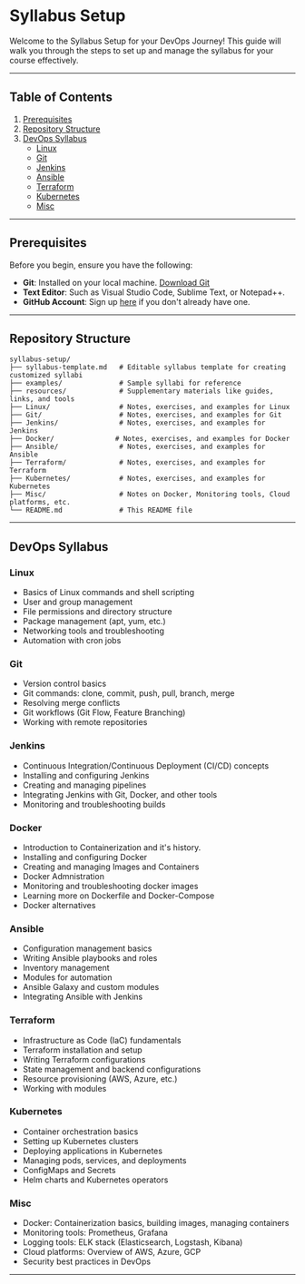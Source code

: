 # Syllabus Setup 

Welcome to the Syllabus Setup for your DevOps Journey! This guide will walk you through the steps to set up and manage the syllabus for your course effectively.

---

## Table of Contents

1. [Prerequisites](#prerequisites)
2. [Repository Structure](#repository-structure)
3. [DevOps Syllabus](#devops-syllabus)
   - [Linux](#linux)
   - [Git](#git)
   - [Jenkins](#jenkins)
   - [Ansible](#ansible)
   - [Terraform](#terraform)
   - [Kubernetes](#kubernetes)
   - [Misc](#misc)

---

## Prerequisites

Before you begin, ensure you have the following:

- **Git**: Installed on your local machine. [Download Git](https://git-scm.com/downloads)
- **Text Editor**: Such as Visual Studio Code, Sublime Text, or Notepad++.
- **GitHub Account**: Sign up [here](https://github.com/join) if you don't already have one.

---

## Repository Structure

```
syllabus-setup/
├── syllabus-template.md   # Editable syllabus template for creating customized syllabi
├── examples/              # Sample syllabi for reference
├── resources/             # Supplementary materials like guides, links, and tools
├── Linux/                 # Notes, exercises, and examples for Linux
├── Git/                   # Notes, exercises, and examples for Git
├── Jenkins/               # Notes, exercises, and examples for Jenkins
├── Docker/               # Notes, exercises, and examples for Docker
├── Ansible/               # Notes, exercises, and examples for Ansible
├── Terraform/             # Notes, exercises, and examples for Terraform
├── Kubernetes/            # Notes, exercises, and examples for Kubernetes
├── Misc/                  # Notes on Docker, Monitoring tools, Cloud platforms, etc.
└── README.md              # This README file

```

---


## DevOps Syllabus

### Linux
- Basics of Linux commands and shell scripting
- User and group management
- File permissions and directory structure
- Package management (apt, yum, etc.)
- Networking tools and troubleshooting
- Automation with cron jobs

### Git
- Version control basics
- Git commands: clone, commit, push, pull, branch, merge
- Resolving merge conflicts
- Git workflows (Git Flow, Feature Branching)
- Working with remote repositories

### Jenkins
- Continuous Integration/Continuous Deployment (CI/CD) concepts
- Installing and configuring Jenkins
- Creating and managing pipelines
- Integrating Jenkins with Git, Docker, and other tools
- Monitoring and troubleshooting builds

### Docker
- Introduction to Containerization and it's history.
- Installing and configuring Docker
- Creating and managing Images and Containers
- Docker Admnistration
- Monitoring and troubleshooting docker images
- Learning more on Dockerfile and Docker-Compose
- Docker alternatives

### Ansible
- Configuration management basics
- Writing Ansible playbooks and roles
- Inventory management
- Modules for automation
- Ansible Galaxy and custom modules
- Integrating Ansible with Jenkins

### Terraform
- Infrastructure as Code (IaC) fundamentals
- Terraform installation and setup
- Writing Terraform configurations
- State management and backend configurations
- Resource provisioning (AWS, Azure, etc.)
- Working with modules

### Kubernetes
- Container orchestration basics
- Setting up Kubernetes clusters
- Deploying applications in Kubernetes
- Managing pods, services, and deployments
- ConfigMaps and Secrets
- Helm charts and Kubernetes operators

### Misc
- Docker: Containerization basics, building images, managing containers
- Monitoring tools: Prometheus, Grafana
- Logging tools: ELK stack (Elasticsearch, Logstash, Kibana)
- Cloud platforms: Overview of AWS, Azure, GCP
- Security best practices in DevOps

---


